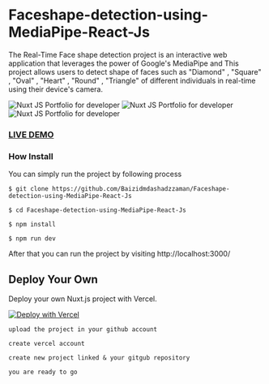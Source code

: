 # Faceshape-detection-using-MediaPipe-React-Js

The Real-Time Face shape detection project is an interactive web application that leverages the power of Google's MediaPipe and This project allows users to detect shape of faces such as "Diamond" , "Square" , "Oval" , "Heart" , "Round" , "Triangle" of different individuals in real-time using their device's camera.

![Nuxt JS Portfolio for developer](1.PNG?raw=true "Nuxt JS Portfolio for developer")
![Nuxt JS Portfolio for developer](2.PNG?raw=true "Nuxt JS Portfolio for developer")
![Nuxt JS Portfolio for developer](3.PNG?raw=true "Nuxt JS Portfolio for developer")
### <a href="http://baizidmdashadzzaman.com/">LIVE DEMO</a>

### How Install

You can simply run the project by following process
```shell
$ git clone https://github.com/Baizidmdashadzzaman/Faceshape-detection-using-MediaPipe-React-Js
```
```shell
$ cd Faceshape-detection-using-MediaPipe-React-Js
```
```shell
$ npm install
```
```shell
$ npm run dev
```
After that you can run the project by visiting http://localhost:3000/

## Deploy Your Own

Deploy your own Nuxt.js project with Vercel.

[![Deploy with Vercel](https://vercel.com/button)](https://vercel.com/new/clone?repository-url=https://github.com/vercel/vercel/tree/main/examples/nuxtjs&template=nuxtjs)

```shell
upload the project in your github account
```
```shell
create vercel account
```
```shell
create new project linked & your gitgub repository
```
```shell
you are ready to go
```


